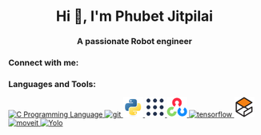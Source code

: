 <h1 align="center">Hi 👋, I'm Phubet Jitpilai</h1>
<h3 align="center">A passionate Robot engineer</h3>

<h3 align="left">Connect with me:</h3>
<p align="left">
</p>

<h3 align="left">Languages and Tools:</h3>
<p align="left">
  <a href="https://visualstudio.microsoft.com/vs/features/cplusplus/" target="_blank" rel="noreferrer">
    <img src="https://upload.wikimedia.org/wikipedia/commons/1/19/C_Logo.png" alt="C Programming Language" width="40" height="40"/>
  </a>
  <a href="https://git-scm.com/" target="_blank" rel="noreferrer">
    <img src="https://www.vectorlogo.zone/logos/git-scm/git-scm-icon.svg" alt="git" width="40" height="40"/>
  </a>
  <a href="https://www.python.org" target="_blank" rel="noreferrer">
    <img src="https://raw.githubusercontent.com/devicons/devicon/master/icons/python/python-original.svg" alt="python" width="40" height="40"/>
  </a>
  <a href="https://www.ros.org/" target="_blank" rel="noreferrer">
    <img src="https://raw.githubusercontent.com/devicons/devicon/master/icons/ros/ros-original.svg" alt="ros2" width="40" height="40"/>
  </a>
  <a href="https://opencv.org/" target="_blank" rel="noreferrer">
    <img src="https://raw.githubusercontent.com/devicons/devicon/master/icons/opencv/opencv-original.svg" alt="opencv" width="40" height="40"/>
  </a>
  <a href="https://www.tensorflow.org/" target="_blank" rel="noreferrer">
    <img src="https://www.gstatic.com/devrel-devsite/prod/v8a38e499423b6e64664446c6bb8c3f06d3bbb8c3153ec81b5cfa22b086049d9c/tensorflow/images/lockup.svg" alt="tensorflow" width="40" height="40"/>
  </a>
  <a href="http://gazebosim.org/" target="_blank" rel="noreferrer">
    <img src="https://raw.githubusercontent.com/devicons/devicon/master/icons/gazebo/gazebo-original.svg" alt="gazebo" width="40" height="40"/>
  </a>
  <a href="https://moveit.ai/" target="_blank" rel="noreferrer">
    <img src="https://moveit.ai/assets/logo/moveit_logo-white.png" alt="moveit" width="160" height="160"/>
  </a>
  <a href="https://www.ultralytics.com/" target="_blank" rel="noreferrer">
    <img src="https://cdn.prod.website-files.com/680a070c3b99253410dd3dcf/680a070c3b99253410dd3e13_logo.svg" alt="Yolo" width="160" height="160"/>
  </a>
</p>
